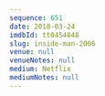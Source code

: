 ```yaml
---
sequence: 651
date: 2018-03-24
imdbId: tt0454848
slug: inside-man-2006
venue: null
venueNotes: null
medium: Netflix
mediumNotes: null
---
```

